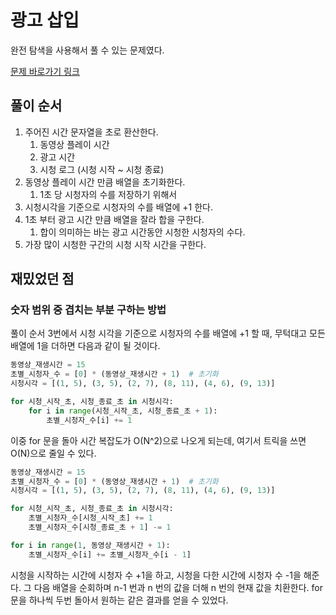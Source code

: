 # 광고 삽입

완전 탐색을 사용해서 풀 수 있는 문제였다.

[문제 바로가기 링크](https://programmers.co.kr/learn/courses/30/lessons/72414?language=python3#)

## 풀이 순서

1. 주어진 시간 문자열을 초로 환산한다.
    1. 동영상 플레이 시간
    2. 광고 시간
    3. 시청 로그 (시청 시작 ~ 시청 종료)
2. 동영상 플레이 시간 만큼 배열을 초기화한다.
    1. 1초 당 시청자의 수를 저장하기 위해서
3. 시청시각을 기준으로 시청자의 수를 배열에 +1 한다.
4. 1초 부터 광고 시간 만큼 배열을 잘라 합을 구한다.
    1. 합이 의미하는 바는 광고 시간동안 시청한 시청자의 수다.
5. 가장 많이 시청한 구간의 시청 시작 시간을 구한다.

## 재밌었던 점

### 숫자 범위 중 겹치는 부분 구하는 방법

풀이 순서 3번에서 시청 시각을 기준으로 시청자의 수를 배열에 +1 할 때, 무턱대고 모든 배열에 1을 더하면 다음과 같이 될 것이다.

```python
동영상_재생시간 = 15
초별_시청자_수 = [0] * (동영상_재생시간 + 1)  # 초기화
시청시각 = [(1, 5), (3, 5), (2, 7), (8, 11), (4, 6), (9, 13)]

for 시청_시작_초, 시청_종료_초 in 시청시각:
    for i in range(시청_시작_초, 시청_종료_초 + 1):
        초별_시청자_수[i] += 1
```

이중 for 문을 돌아 시간 복잡도가 O(N^2)으로 나오게 되는데, 여기서 트릭을 쓰면 O(N)으로 줄일 수 있다.

```python
동영상_재생시간 = 15
초별_시청자_수 = [0] * (동영상_재생시간 + 1)  # 초기화
시청시각 = [(1, 5), (3, 5), (2, 7), (8, 11), (4, 6), (9, 13)]

for 시청_시작_초, 시청_종료_초 in 시청시각:
    초별_시청자_수[시청_시작_초] += 1
    초별_시청자_수[시청_종료_초 + 1] -= 1

for i in range(1, 동영상_재생시간 + 1):
    초별_시청자_수[i] += 초별_시청자_수[i - 1]
```

시청을 시작하는 시간에 시청자 수 +1을 하고, 시청을 다한 시간에 시청자 수 -1을 해준다. 그 다음 배열을 순회하며 n-1 번과 n 번의 값을 더해 n 번의 현재 값을 치환한다. for 문을 하나씩 두번 돌아서 원하는 같은 결과를 얻을 수 있었다.
